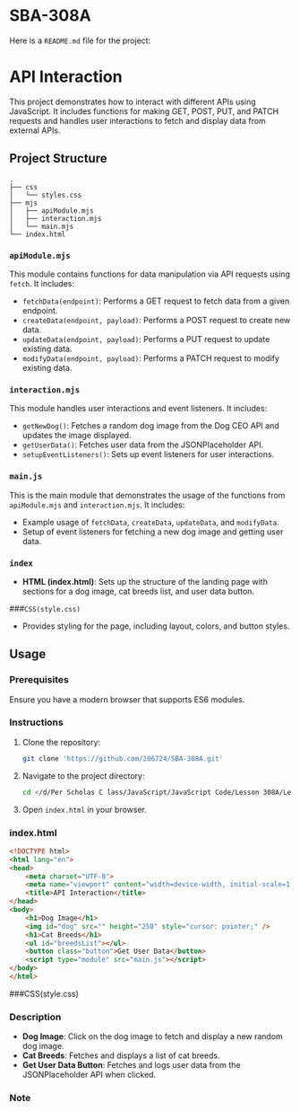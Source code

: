 # SBA-308A
Here is a `README.md` file for the project:

# API Interaction

This project demonstrates how to interact with different APIs using JavaScript. It includes functions for making GET, POST, PUT, and PATCH requests and handles user interactions to fetch and display data from external APIs.

## Project Structure

```
.
├── css
│   └── styles.css
├── mjs
│   ├── apiModule.mjs
│   ├── interaction.mjs
│   └── main.mjs
└── index.html

```

### `apiModule.mjs`
This module contains functions for data manipulation via API requests using `fetch`. It includes:
- `fetchData(endpoint)`: Performs a GET request to fetch data from a given endpoint.
- `createData(endpoint, payload)`: Performs a POST request to create new data.
- `updateData(endpoint, payload)`: Performs a PUT request to update existing data.
- `modifyData(endpoint, payload)`: Performs a PATCH request to modify existing data.

### `interaction.mjs`
This module handles user interactions and event listeners. It includes:
- `getNewDog()`: Fetches a random dog image from the Dog CEO API and updates the image displayed.
- `getUserData()`: Fetches user data from the JSONPlaceholder API.
- `setupEventListeners()`: Sets up event listeners for user interactions.

### `main.js`
This is the main module that demonstrates the usage of the functions from `apiModule.mjs` and `interaction.mjs`. It includes:
- Example usage of `fetchData`, `createData`, `updateData`, and `modifyData`.
- Setup of event listeners for fetching a new dog image and getting user data.
### `index`
- **HTML (index.html)**: Sets up the structure of the landing page with sections for a dog image, cat breeds list, and user data button.

###`CSS(style.css)`  
-  Provides styling for the page, including layout, colors, and button styles.

## Usage

### Prerequisites

Ensure you have a modern browser that supports ES6 modules.

### Instructions

1. Clone the repository:
   ```sh
   git clone 'https://github.com/206724/SBA-308A.git'
   ```
2. Navigate to the project directory:
   ```sh
   cd </d/Per Scholas C lass/JavaScript/JavaScript Code/Lesson 308A/Lesson 308A.4 - AJAX and Data Fetching/Project 308A>
   ```
3. Open `index.html` in your browser.

### index.html

```HTML
<!DOCTYPE html>
<html lang="en">
<head>
    <meta charset="UTF-8">
    <meta name="viewport" content="width=device-width, initial-scale=1.0">
    <title>API Interaction</title>
</head>
<body>
    <h1>Dog Image</h1>
    <img id="dog" src="" height="250" style="cursor: pointer;" />
    <h1>Cat Breeds</h1>
    <ul id="breedsList"></ul>
    <button class="button">Get User Data</button>
    <script type="module" src="main.js"></script>
</body>
</html>
```
###CSS(style.css)

### Description

- **Dog Image**: Click on the dog image to fetch and display a new random dog image.
- **Cat Breeds**: Fetches and displays a list of cat breeds.
- **Get User Data Button**: Fetches and logs user data from the JSONPlaceholder API when clicked.

### Note









